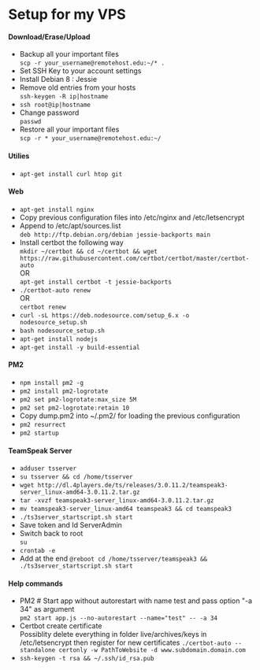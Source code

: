 # Setup for my VPS

#### Download/Erase/Upload
- Backup all your important files<br>
`scp -r your_username@remotehost.edu:~/* .`
- Set SSH Key to your account settings
- Install Debian 8 : Jessie
- Remove old entries from your hosts<br>
`ssh-keygen -R ip|hostname`
- `ssh root@ip|hostname`
- Change password<br>
`passwd`
- Restore all your important files<br>
`scp -r * your_username@remotehost.edu:~/`

#### Utilies
- `apt-get install curl htop git`

#### Web
- `apt-get install nginx`
- Copy previous configuration files into /etc/nginx and /etc/letsencrypt
- Append to /etc/apt/sources.list<br>
`deb http://ftp.debian.org/debian jessie-backports main`
- Install certbot the following way<br>
`mkdir ~/certbot && cd ~/certbot && wget https://raw.githubusercontent.com/certbot/certbot/master/certbot-auto`<br>
OR<br>
`apt-get install certbot -t jessie-backports`
- `./certbot-auto renew`<br>
OR<br>
`certbot renew`
- `curl -sL https://deb.nodesource.com/setup_6.x -o nodesource_setup.sh`
- `bash nodesource_setup.sh`
- `apt-get install nodejs`
- `apt-get install -y build-essential`

#### PM2
- `npm install pm2 -g`
- `pm2 install pm2-logrotate`
- `pm2 set pm2-logrotate:max_size 5M`
- `pm2 set pm2-logrotate:retain 10`
- Copy dump.pm2 into ~/.pm2/ for loading the previous configuration
- `pm2 resurrect`
- `pm2 startup`

#### TeamSpeak Server
- `adduser tsserver`
- `su tsserver && cd /home/tsserver`
- `wget http://dl.4players.de/ts/releases/3.0.11.2/teamspeak3-server_linux-amd64-3.0.11.2.tar.gz`
- `tar -xvzf teamspeak3-server_linux-amd64-3.0.11.2.tar.gz`
- `mv teamspeak3-server_linux-amd64 teamspeak3 && cd teamspeak3`
- `./ts3server_startscript.sh start`
- Save token and Id ServerAdmin
- Switch back to root<br>
`su`
- `crontab -e`
- Add at the end `@reboot cd /home/tsserver/teamspeak3 && ./ts3server_startscript.sh start`

#### Help commands
- PM2 # Start app without autorestart with name test and pass option "-a 34" as argument<br>
`pm2 start app.js --no-autorestart --name="test" -- -a 34`
- Certbot create certificate<br>
Possiblity delete everything in folder live/archives/keys in /etc/letsencrypt then register for new certificates
`./certbot-auto --standalone certonly -w PathToWebsite -d www.subdomain.domain.com`
- `ssh-keygen -t rsa && ~/.ssh/id_rsa.pub`
